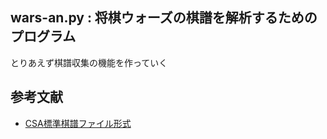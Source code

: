 ## wars-an.py : 将棋ウォーズの棋譜を解析するためのプログラム

とりあえず棋譜収集の機能を作っていく

## 参考文献

- [CSA標準棋譜ファイル形式](http://www.computer-shogi.org/protocol/record_v22.html)
